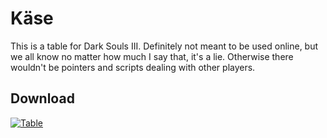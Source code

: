 # Käse 
This is a table for Dark Souls III. Definitely not meant to be used online, but we all know no matter how much I say that, it's a lie. Otherwise there wouldn't be pointers and scripts dealing with other players.

## Download
[![Table](https://i.imgur.com/3piz5Bi.png)](https://github.com/ThankTheSergal/KaseTwo/releases/download/1.1/Kase.CT)
